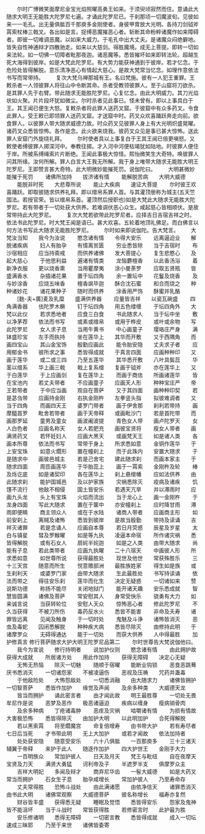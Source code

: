 <!-- { "loadSidebar": true } -->
　　尔时广博微笑面摩尼金宝光焰照曜高勇王如来。于须臾顷寂然而住。意诵此大随求大明王无能胜大陀罗尼七遍。才诵此陀罗尼已。于刹那顷一切魔波旬。见彼如来一一毛孔。出无量俱胝百千那庾多金刚使者。身彼甲胄放大光明。各持刀剑钺斧罥索杖棒三戟叉。各出如是言。捉缚恶魔摧恶心者。斩断其命粉粹诸魔作如来障碍者。即彼一切难调恶魔。以如来大威力。于毛孔中出大丈夫。是诸魔众闷绝擗地。皆失自性神通辩才四散驰走。如来以大慈剑。得胜魔境。成无上菩提。即转一切如来法轮。如一切佛一切障者毗那夜迦。诸恶魔等。悉皆摧坏如来即转法轮。超越生死大海得到彼岸。如是大梵此陀罗尼。有大势力能获神通到于彼岸。若才忆念。于危险处皆得解脱。意乐清净恶心有情起大慈心。是故大梵常当忆念。如理作意依法书写而常带持。
　　复次大梵乌禅那城有王。名曰梵施。彼有一人犯王重罪。王敕杀者一人领彼罪人将往山中令断其命。杀者受教领彼罪人。至于山窟将刀欲杀。是其罪人先于右臂。带此随求无能胜陀罗尼。心复忆念。由此大明威力。其刀光焰状如火聚。片片段坏犹如微尘。尔时杀者见此事已。怪未曾有。即以上事具白于王。其王闻已便生大怒。复敕杀者将此罪人送药叉窟。于彼窟中有众多药叉。令食此罪人。受王敕已即领罪人送药叉窟。才送窟中时。药叉众欢喜踊跃奔走向前。欲食罪人。以彼罪人带大随求威德力故。时众药叉见彼罪人身上有大光明炽盛晃曜。诸药叉众悉皆惊怖。各作是念。此火欲来烧我。彼药叉众见是事已甚大惊怖。送此罪人安窟门外旋绕礼拜。
　　尔时使者具以上事复白于王其王闻已倍更嗔怒。又敕使者缚彼罪人掷深河中。奉教往掷。才入河中河便枯竭犹如陆地。时彼罪人便住于岸。所被系缚绳索片片断绝。王闻此事极大惊怪。熙怡微笑生大奇特。唤彼罪人问其所缘。汝何所解。罪人白言大王我无所解。我于身上唯带大随求无能胜大明王陀罗尼。王即赞言甚大奇特。此大明微妙能摧死罚。说伽陀曰。
　　大明甚微妙　　能摧于死罚
　　诸佛所加持　　拔济诸有情
　　能解脱苦病　　大明大威德
　　能脱非时死　　大悲尊所说
　　能止大疾病　　速证大菩提
　　尔时彼王欢喜踊跃。即取彼随求供养礼拜。即以缯帛系罪人首。与其灌顶册称为城主(五天竺国法。若授官荣。皆以缯帛系首。灌顶然后授职也)如是大梵此大随求无能胜大陀罗尼。若有带者于一切处获大供养。若难调伏恶心众生。咸起慈心皆相顺伏。是故常带持此大陀罗尼。
　　复次大梵若欲带此陀罗尼者。应择吉日吉宿吉祥之时。依法书此陀罗尼。时大梵王闻是语已。甚大欢喜。五轮着地顶礼佛足。而白佛言以何方法书写此大随求无能胜陀罗尼。
　　尔时如来即说伽陀。告大梵言。
　　大梵汝当知　　我今为汝说
　　愍念诸有情　　令得大安乐
　　远离逼迫业　　解脱诸疾病
　　妇人有胎孕　　有情离贫匮
　　穷业悉皆除　　当于吉宿时
　　布沙宿相应　　应当持斋戒
　　而供养诸佛　　发大菩提心
　　复生悲愍心　　及起大慈心
　　于他思利益　　遍诸有情类
　　龙恼麝檀香　　以此香汤浴
　　着新净衣服　　更以烧香熏
　　当用瞿摩夷　　涂小曼荼罗
　　应取五贤瓶　　皆盛满香水
　　杂插诸花果　　置于坛四角
　　余一置坛中　　花鬘及烧香
　　及与妙涂香　　应烧五味香
　　檀香飒毕迦　　酥合沈石蜜
　　和合而烧之　　种种诸妙花
　　诸花果种子　　随时而供养
　　涂香用严饰　　酥蜜并乳酪
　　[麩-夫+廣]麦及乳糜　　盛满供养器
　　应量皆吉祥　　以瓷瓦碗盛
　　四角满香器　　佉陀罗木橛
　　钉于坛四角　　用五色缕缠
　　于坛四角外　　大梵以此仪
　　若求悉地者　　应食三白食
　　书此随求人　　当于坛中坐
　　敷以净茅荐　　依法而书写
　　或素或缯帛　　或用于桦皮
　　或叶或余物　　写此陀罗尼
　　女人求子息　　当用牛黄书
　　中心画童子　　璎珞庄严身
　　满钵盛珍宝　　左手而执持
　　坐在莲华上　　其华而开敷
　　又于西隅角　　而画四宝山
　　其山金宝饰　　殷勤应画此
　　能令胎安隐　　丈夫求子者
　　应用郁金书　　彼所求之事
　　悉皆得成就　　于真言四面
　　应画种种印　　又画于莲华
　　或二或三四　　乃至五莲华
　　其华悉开敷　　八叶具鬓蕊
　　华茎以缯系　　华上画三戟
　　戟上复系缯　　复画于钺斧
　　亦在莲华上　　又于白莲华
　　于上应画剑　　复在莲华上
　　而画于商佉　　所画诸莲华
　　皆在宝池内　　若丈夫带者
　　不应画童子　　应画天人形
　　种种宝庄严　　帝王若带者
　　于中应当画　　观自在菩萨
　　又于其四面　　画种种印契
　　若是苾刍带　　应画持金刚
　　右执金刚杵　　左拳竖头指
　　拟彼难调者　　又当于四角
　　而画四天王　　婆罗门带者
　　画于伊舍那　　刹利若带持
　　画摩醯首罗　　毗舍若带者
　　画于天帝释　　或画毗沙门
　　若是首陀带　　而画那罗延
　　童男及童女　　画波阇波提
　　青色女人带　　画卢陀罗天
　　女人白色者　　应画名称天
　　女人若肥充　　画彼宝贤将
　　瘦女人带者　　画满贤药叉
　　若怀妊妇人　　应画大黑天
　　或画梵天王　　如是诸人类
　　各画本所尊　　依法而书写
　　常带于身上　　所求悉如意
　　金铜作莲华　　于上安宝珠
　　如意火爓形　　置在幢刹上
　　而于此珠内　　安置大随求
　　于是随求中　　画彼邑城主
　　若是己舍宅　　建此随求刹
　　而画本家主　　于随求四面
　　周匝画莲华　　于华胎蕊上
　　画于一罥索　　金刚杵及轮
　　棒及烁讫底　　如是诸契印
　　各在莲华上　　刹上悬缯幡
　　应如法供养　　由此随求刹
　　能护国城邑　　及以护家族
　　灾祸悉除灭　　疫病及诸疾
　　饥馑不流行　　他敌不相侵
　　国土皆安乐　　若遇天亢旱
　　并以滞雨时　　应画九头龙
　　头上有宝珠　　火焰而流出
　　当于龙心上　　画一金刚杵
　　于龙身四面　　写此大随求
　　置在于箧中　　亦安幢刹上
　　应时降甘雨　　滞雨即便睛
　　商主领众人　　或在于水陆
　　诸商人带者　　应画商主形
　　如前安刹上　　离贼及诸怖
　　悉皆到彼岸　　是故当殷勤
　　带持及读诵　　吉祥灭诸罪
　　若是念诵人　　应画自本尊
　　若日月荧惑　　辰星及岁星
　　太白与镇星　　彗及罗睺曜
　　如是等九执　　凌逼本命宿
　　所作诸灾祸　　悉皆得解脱
　　或有石女人　　扇姹半姹迦
　　如是之人类　　由带大随求
　　尚能有子息　　若此类带者
　　应画九执曜　　二十八宿天
　　中画彼人形　　所求悉如意
　　如世尊所说　　获得最胜处
　　现世及他世　　常获殊胜乐
　　三十三天宫　　随意而所生
　　悦意赡部洲　　最胜族姓家
　　得生如是族　　或生刹利天
　　或婆罗门家　　由带大随求
　　生此最胜处　　书写持读诵
　　依法而带之　　得往安乐刹
　　莲华而化生　　决定无疑惑
　　一切诸如来　　赞说斯功德
　　称扬不能尽　　关闭地狱门
　　能开诸天趣　　安乐悉成就
　　智慧皆圆满　　诸佛及菩萨
　　常安慰其人　　身常受快乐
　　骁勇有大力　　如来诚言说
　　当获转轮位　　安慰人天众
　　惊怖恶心者　　修此陀罗尼
　　不久当获得　　不被刀所伤
　　毒药反水火　　悉皆不能害
　　非命及夭寿　　诸罪皆远离
　　见闻及触身　　于一切时处
　　鬼魅及斗诤　　诸怖皆消灭
　　恶虫及毒蛇　　囚闭悉解脱
　　种种疾大病　　悉皆尽除灭
　　由修持此明　　于诸摩罗众
　　无碍得通达　　能于一切处
　　而获大供养　　人中得最胜
　　加护修真言
修行菩萨随求大护大明王陀罗尼品第二
　　尔时世尊告大梵说伽他曰。
　　我今为宣说　　修行持明者
　　说加护仪则　　愍念诸有情
　　由此拥护故　　获得大成就
　　所居诸方处　　用此作加持
　　获得无障碍　　决定心无疑
　　无怖无热恼　　除灭一切魅
　　随顺于宿曜　　能断业钩锁
　　恶食恶跳蓦　　厌书悉消灭
　　一切诸怨家　　不被凌逼伤
　　恶视及压祷　　咒药并蛊毒
　　于他敌险处　　大怖怨敌处
　　一切悉消融　　由大随求力
　　诸佛皆拥护　　一切智菩萨
　　悉皆作加护　　缘觉及声闻
　　及余多种类　　大威德天龙
　　皆当而拥护　　诵此密言者
　　由才闻此故　　明王最胜尊
　　一切处无畏　　牟尼作是说
　　恶梦及恶作　　极恶诸逼迫
　　疾病以缠身　　瘦病销骨肉
　　及余多种病　　丁疮诸毒肿
　　恶疰及灾祸　　啮嚼诸有情
　　为损有情故　　大害极恐怖
　　悉皆得除灭　　由加护大明
　　以此明加护　　合死得解脱
　　若以黑索罥　　将至爓魔宫
　　命复倍增寿　　由书带大护
　　若有寿尽者　　七日后当死
　　才书带此明　　无上大加护
　　或若才闻故　　依法加持者
　　处处获安隐　　随意受安乐
　　六十八俱胝　　一百那庾多
　　三十三诸天　　辅翼于帝释
　　来护于此人　　随逐作加护
　　四大护世王　　金刚手大力
　　一百明族众　　常加护彼人
　　日天及月天　　梵王与毗纽
　　自在夜摩天　　宝贤及力天
　　满贤大勇猛　　诃利帝及子
　　半遮罗半支　　俱摩罗众主
　　吉祥大明妃　　多闻及辩才
　　商弃尼华齿　　一髻大威德
　　如是大药叉　　常当而拥护
　　石女生子息　　胎孕咸增长
　　常加护彼人　　乃至寿命存
　　丈夫常得胜　　恐怖斗战处
　　由此满诸愿　　由依净信天
　　诸罪悉消灭　　由书此大明
　　诸佛常观察　　大威德菩萨
　　彼名称增长　　福寿亦复然
　　财谷皆丰盛　　获得悉无疑
　　睡眠及觉悟　　悉皆得安乐
　　怨家及鬼神　　皆不能沮坏
　　当于斗战时　　常皆获得胜
　　若修密言时　　此护最为胜
　　安乐修诸明　　悉得无障碍
　　一切密言教　　悉皆得成就
　　成入一切坛　　速成三昧耶
　　乃至于来世　　诸佛皆委寄
